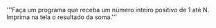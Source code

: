 '''Faça um programa que receba um número
 inteiro positivo de 1 até N.
 Imprima na tela o resultado da soma.'''
